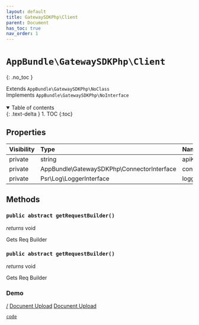 ```yaml
---
layout: default
title: GatewaySDKPhp\Client
parent: Document
has_toc: true
nav_order: 1
---
```


# `AppBundle\GatewaySDKPhp\Client`
{: .no_toc }

<div class="fs-6">
  <span class="fw-300">Extends</span>
  <span><code>AppBundle\GatewaySDKPhp\NoClass</code></span>
</div>
<div class="fs-6">
  <span class="fw-300">Implements</span>
  <span><code>AppBundle\GatewaySDKPhp\NoInterface</code></span>
</div>
</br>

<details open markdown="block">
  <summary>
    Table of contents
  </summary>
  {: .text-delta }
1. TOC
{:toc}
</details>

## Properties

| Visibility | Type | Name | Description |
| :--- | :--- | :--- | :--- |
| private | string | apiKey |  |
| private | AppBundle\GatewaySDKPhp\ConnectorInterface | connector |  |
| private | Psr\Log\LoggerInterface | logger |  |


## Methods

### `public abstract getRequestBuilder()`

*returns* void

Gets Req Builder

### `public abstract getRequestBuilder()`

*returns* void

Gets Req Builder

### Demo

[/](/)
[Docunent Upload](/Document/document-upload)
[Docunent Upload](Document/document-upload)

[`code`](/Document/document-upload)
